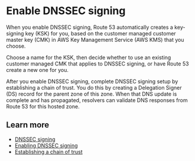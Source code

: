 # Enable DNSSEC signing<a name="dnssec-signing-enable"></a>

When you enable DNSSEC signing, Route 53 automatically creates a key\-signing key \(KSK\) for you, based on the customer managed customer master key \(CMK\) in AWS Key Management Service \(AWS KMS\) that you choose\.

Choose a name for the KSK, then decide whether to use an existing customer managed CMK that applies to DNSSEC signing, or have Route 53 create a new one for you\.

After you enable DNSSEC signing, complete DNSSEC signing setup by establishing a chain of trust\. You do this by creating a Delegation Signer \(DS\) record for the parent zone of this zone\. When that DNS update is complete and has propagated, resolvers can validate DNS responses from Route 53 for this hosted zone\.

## Learn more<a name="dnssec-signing-enable-learn-more"></a>
+ [DNSSEC signing](https://docs.aws.amazon.com/Route53/latest/DeveloperGuide/dns-configuring-dnssec.html)
+ [ Enabling DNSSEC signing](https://docs.aws.amazon.com/Route53/latest/DeveloperGuide/dns-configuring-dnssec-enable-signing.html)
+ [Establishing a chain of trust](https://docs.aws.amazon.com/Route53/latest/DeveloperGuide/dns-configuring-dnssec-enable-signing.html#dns-configuring-dnssec-chain-of-trust)